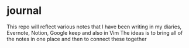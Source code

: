 # journal
This repo will reflect various notes that I have been writing in my diaries, Evernote, Notion, Google keep and also in Vim
The ideas is to bring all of the notes in one place and then to connect these together

